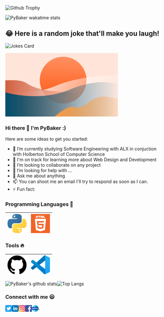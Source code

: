 ![Github Trophy](https://github-profile-trophy.vercel.app/?username=Pybaker&theme=discord)

![PyBaker wakatime stats](https://github-readme-stats.vercel.app/api/wakatime?username=PyBaker&layout=compact&theme=blue-green)

## 😂 Here is a random joke that'll make you laugh!
![Jokes Card](https://readme-jokes.vercel.app/api)


<img src="https://github.com/PyBaker/PyBaker/blob/main/wallp.jpg" height=200>

### Hi there 👋 I'm PyBaker :)

[//]: # "**PyBaker/PyBaker** is a ✨ _special_ ✨ repository because its `README.md` (this file) appears on your GitHub profile."

Here are some ideas to get you started:

- 🔭 I’m currently studying Software Engineering with ALX in conjuction with Holberton School of Computer Science
- 🌱 I'm on track for learning more about Web Design and Development
- 👯 I’m looking to collaborate on any project
- 🤔 I’m looking for help with ...
- 💬 Ask me about anything
- 📫 You can shoot me an email I'll try to respond as soon as I can.
- ⚡ Fun fact:

### Programming Languages :rocket:

| <img src="https://github.com/PyBaker/PyBaker/blob/main/images/Programming_languages/1024px-Python-logo-notext.svg.png" width=60> | <img src="https://github.com/PyBaker/PyBaker/blob/main/images/Programming_languages/logo-html-5.png" width=60> |
| :------------------------------------------------------------------------------------------------------------------------------: | :------------------------------------------------------------------------------------------------------------: |

### Tools :fire:

| <img src="https://github.com/PyBaker/PyBaker/blob/main/images/tools/25231.svg" width=60> | <img src="https://github.com/PyBaker/PyBaker/blob/main/images/tools/logo-stable.png" width=60> |
| :--------------------------------------------------------------------------------------: | :--------------------------------------------------------------------------------------------: |

![PyBaker's github stats](https://github-readme-stats.vercel.app/api?username=PyBaker)![Top Langs](https://github-readme-stats.vercel.app/api/top-langs/?username=PyBaker&layout=compact&theme=dracula)

### Connect with me :smiley:

<a href="https://twitter.com/PyBaker">
  <img align="left" alt="PyBaker Twitter" width="21px" src="https://github.com/PyBaker/PyBaker/blob/main/images/connect_with_me_images/twitter.svg" />
</a>
<a href="https://www.linkedin.com/in/PyBaker/">
  <img align="left" alt="PyBaker Linkdin" width="21px" src="https://github.com/PyBaker/PyBaker/blob/main/images/connect_with_me_images/linkedin.svg" />
</a>
<a href="https://www.instagram.com/PyBaker/">
  <img align="left" alt="PyBaker Instagram" width="21px" src="https://github.com/PyBaker/PyBaker/blob/main/images/connect_with_me_images/instagram-main.svg" />
</a>
<a href="https://www.facebook.com/PyBaker">
  <img align="left" alt="PyBaker Facebook" width="21px" src="https://github.com/PyBaker/PyBaker/blob/main/images/connect_with_me_images/facebook.svg" />
</a>
<a href="https://www.argsinfotech.com/">
  <img align="left" alt="PyBaker Facebook" width="21px" src="https://github.com/PyBaker/PyBaker/blob/main/images/connect_with_me_images/www.svg"  />
</a>
.
